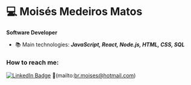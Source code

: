 # :computer: Moisés Medeiros Matos 

**Software Developer**

- 📚 Main technologies: **_JavaScript, React, Node.js, HTML, CSS, SQL_**

### How to reach me:

[![LinkedIn Badge](https://img.shields.io/badge/linkedin-blue?logo=linkedin&style=for-the-badge&logoColor=white)](https://www.linkedin.com/in/mois%C3%A9s-medeiros/)
:email:(mailto:br.moises@hotmail.com)

